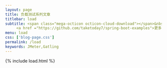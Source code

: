 ```yaml
---
layout: page
title: 负载测试系列文章
titlebar: load
subtitle: <span class="mega-octicon octicon-cloud-download"></span>&nbsp;&nbsp;
     <a href ="https://github.com/taketoday7/spring-boot-examples">更多负载测试精选教程，<font color="#EB9439">点我</font>查看！</a><br/>
menu: load
css: ['blog-page.css']
permalink: /load
keywords: JMeter,Gatling
---
```


{% include load.html %}
